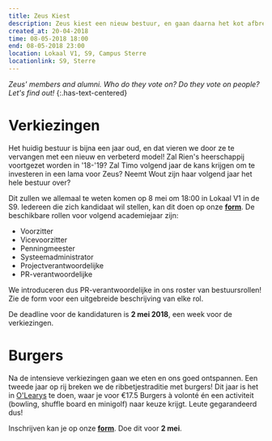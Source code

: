 ```yaml
---
title: Zeus Kiest
description: Zeus kiest een nieuw bestuur, en gaan daarna het kot afbreken bij O'Learys.
created_at: 20-04-2018
time: 08-05-2018 18:00
end: 08-05-2018 23:00
location: Lokaal V1, S9, Campus Sterre
locationlink: S9, Sterre
---
```


_Zeus' members and alumni. Who do they vote on? Do they vote on people? Let's find out!_
{:.has-text-centered}

# Verkiezingen

Het huidig bestuur is bijna een jaar oud, en dat vieren we door ze te vervangen met een nieuw en verbeterd model! Zal Rien's heerschappij voortgezet worden in '18-'19? Zal Timo volgend jaar de kans krijgen om te investeren in een lama voor Zeus? Neemt Wout zijn haar volgend jaar het hele bestuur over?

Dit zullen we allemaal te weten komen op 8 mei om 18:00 in Lokaal V1 in de S9. Iedereen die zich kandidaat wil stellen, kan dit doen op onze **[form](https://docs.google.com/forms/d/e/1FAIpQLSfIuEMz8p8eKgNkukGYstJozOqeNlaebH9LGhTu926Ua08XlA/viewform)**. De beschikbare rollen voor volgend academiejaar zijn:

* Voorzitter
* Vicevoorzitter
* Penningmeester
* Systeemadministrator
* Projectverantwoordelijke
* PR-verantwoordelijke

We introduceren dus PR-verantwoordelijke in ons roster van bestuursrollen! Zie de form voor een uitgebreide beschrijving van elke rol.

De deadline voor de kandidaturen is **2 mei 2018**, een week voor de verkiezingen.

# Burgers

Na de intensieve verkiezingen gaan we eten en ons goed ontspannen. Een tweede jaar op rij breken we de ribbetjestraditie met burgers! Dit jaar is het in [O'Learys](https://olearys.be/gent-event-center/) te doen, waar je voor €17.5 Burgers à volonté én een activiteit (bowling, shuffle board en minigolf) naar keuze krijgt. Leute gegarandeerd dus!

Inschrijven kan je op onze **[form](https://docs.google.com/forms/u/1/d/e/1FAIpQLSdhAZU1JkF3ypEkVnGXn9zJqVYh6i04ePel0HCGXMO8oOTpmQ/viewform)**. Doe dit voor **2 mei**.
